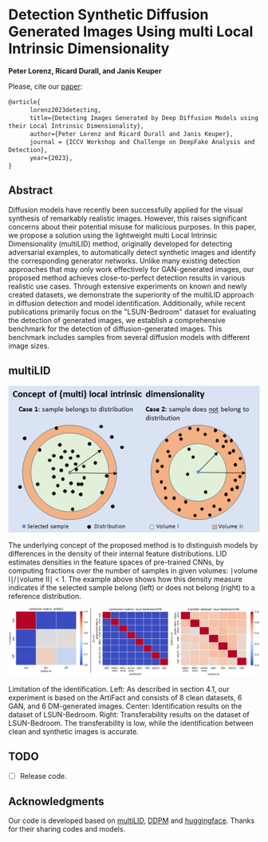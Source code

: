 # Detection Synthetic Diffusion Generated Images Using multi Local Intrinsic Dimensionality

<b>Peter Lorenz, Ricard Durall, and Janis Keuper</b>

Please, cite our [paper](https://arxiv.org/pdf/2307.02347.pdf):

```
@article{
      lorenz2023detecting,
      title={Detecting Images Generated by Deep Diffusion Models using their Local Intrinsic Dimensionality}, 
      author={Peter Lorenz and Ricard Durall and Janis Keuper},
      journal = {ICCV Workshop and Challenge on DeepFake Analysis and Detection},
      year={2023},
}
```


## Abstract
Diffusion models have recently been successfully applied for the visual synthesis of remarkably realistic images. However, this raises significant concerns about their potential misuse for malicious purposes. In this paper, we propose a solution using the lightweight multi Local Intrinsic Dimensionality (multiLID) method, originally developed for detecting adversarial examples, to automatically detect synthetic images and identify the corresponding generator networks.
Unlike many existing detection approaches that may only work effectively for GAN-generated images, our proposed method achieves close-to-perfect detection results in various realistic use cases. Through extensive experiments on known and newly created datasets, we demonstrate the superiority of the multiLID approach in diffusion detection and model identification. Additionally, while recent publications primarily focus on the "LSUN-Bedroom" dataset for evaluating the detection of generated images, we establish a comprehensive benchmark for the detection of diffusion-generated images. This benchmark includes samples from several diffusion models with different image sizes.

<!-- <p align="center">
<img src="figs/teaser.png" width=60%>
</p> -->

## multiLID
<p align="center" width="100%">
  <img src="./assets/teaser.png" alt="teaser multiLID" />
</p>

The underlying concept of the proposed method is to distinguish models by differences in the density of their internal feature distributions. LID estimates densities in the feature spaces of pre-trained CNNs, by computing fractions over the number of samples in given volumes: ∣volume I∣/∣volume II∣ < 1. The example above shows how this density measure indicates if the selected sample belong (left) or does not belong (right) to a reference distribution.

<p align="center" width="100%">
  <img src="./assets/compresults.png" alt="results" />
</p>

Limitation of the identification. Left: As described in section 4.1, our experiment is based on the ArtiFact and consists of 8 clean datasets, 6 GAN, and 6 DM-generated images. Center: Identification results on the dataset of LSUN-Bedroom. Right: Transferability results on the dataset of LSUN-Bedroom. The transferability is low, while the identification between clean and synthetic images is accurate. 


## TODO
- [ ] Release code.

## Acknowledgments
Our code is developed based on [multiLID](https://arxiv.org/pdf/2212.06776.pdf), [DDPM](https://arxiv.org/abs/2006.11239) and [huggingface](https://huggingface.co/). 
Thanks for their sharing codes and models.
